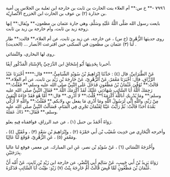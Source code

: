 ٧٩٩٦ -** خ س:** أم العلاء بنت الحارث بن ثابت بن خارجة ابن ثعلبة بن الجلاس بن أمية بن حذارة (٢) بن عوف بن الحارث ابن الخزرج الأَنْصارِيّة.

بايعت رسول الله صَلَّى اللَّهُ عَلَيْهِ وسَلَّمَ، وهي جارة عثمان بن مظعون،** ويُقال:** إنها زوجة زيد بن ثابت، وأم خارجة بن زيد بن ثابت.

روى حديثها الزُّهْرِيّ (خ س) ، عن خارجة، عن زيد بن ثابت، عن أم العلاء،** قالت:** طار لنا (٣) عثمان بن مظعون في السكنى حين اقترعت الأنصار ... (الحديث) .

روى لها البخاري، والنَّسَائي.

أخبرنا بِحَدِيثِهَا أَبُو إِسْحَاقَ ابن الدَّرَجِيِّ بِالإِسْنَادِ الْمَذْكُورِ آنِفًا،

عَنْ الطَّبَرَانِيِّ، قال (٤) : حَدَّثَنَا إِبْرَاهِيمُ بْنُ سُوَيْدٍ الشِّبَامِيُّ،**** قال:**** أَخْبَرَنَا عَبْدُ الرَّزَّاقِ، قال: أَخْبَرَنَا مَعْمَرٌ، عَنْ الزُّهْرِيّ، عَنْ خَارِجَةَ بْنِ زَيْدِ بن ثابت، عن أم العلاء،** قَالَتْ:** تُوُفِّيَ عُثْمَانُ بْنُ مَظْعُونٍ فَدَخَلَ عَلَى النَّبِيِّ صلى الله عليه وسلم،** فَقُلْتُ:** رَحِمَكَ اللَّهُ أَبَا السَّائِبِ شَهَادَتِي عَلَيْكَ لَقَدْ أَكْرَمَكَ اللَّهُ.** فَقَالَ النَّبِيُّ صلى الله عليه وسلم:** ومَا يُدْرِيكِ أناللَّهَ أَكْرَمَهُ؟** قُلْتُ:** لا أَدْرِي.** قال:** أَمَّا هُوَ فَقَدْ جَاءَهُ الْيَقِينُ مِنْ رَبِّهِ، واللَّهِ إِنِّي لَرَسُولُ اللَّهِ ومَا أَدْرِي مَا يفعل بي ولابكم.** فَقُلْتُ:** واللَّهِ لا أُزَكِّي بَعْدَهُ أَحَدًا قَالَتْ: ثُمَّ رَأَيْتُ عَيْنًا لِعُثْمَانَ تَجْرِي فِي الْمَنَامِ، فَسَأَلْتُ النَّبِيُّ صلى الله عليه وسلم،** فَقَالَ:** ذَاكَ عَمَلُهُ.

رَوَاهُ أَحْمَدُ بن حنبل (١) ، عن عبد الرزاق، فوافقناه فِيهِ بعلو.

وأخرجه الْبُخَارِي من حَدِيث شُعَيْب بْن أَبي حَمْزَةَ (٢) ، وإِبْرَاهِيمَ بْنِ سَعْدٍ (٣) ، وعُقَيْلٍ (٤) ، ومَعْمَرٍ (٥) ، عَنِ الزُّهْرِيّ، فَوَقَعَ لَنَا عَالِيًا.

وأَخْرَجَهُ النَّسَائي (٦) ، عَنْ سُوَيْدِ بْن نصر، عَنِ ابن المبارك، عن معمر، فوقع لنا عاليا بِدَرَجَتَيْنِ.

رَوَاهُ يَزِيدُ بْنُ أَبي حَبِيبٍ، عَنْ سَالِمٍ أَبِي النَّضْرِ، عن خارجة ابن زَيْدِ بْنِ ثَابِتٍ، عَنْ أُمِّه أَنَّ عُثْمَانَ بْنَ مَظْعُونٍ لَمَّا قُبِضَ قَالَتْ أُمُّ خَارِجَةَ بِنْتُ (٧) زَيْدٍ: طِبْتَ أَبَا السَّائِبِ فَذَكَرَهُ.